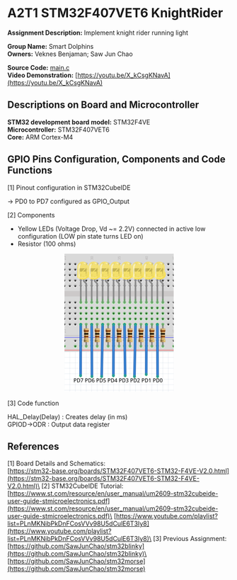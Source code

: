 # A2T1 STM32F407VET6 KnightRider

**Assignment Description:** Implement knight rider running light

**Group Name:** Smart Dolphins\
**Owners:** Veknes Benjaman; Saw Jun Chao

**Source Code:** [main.c](/A2T1_STM32F407VET6_KnightRider/Core/Src/main.c)\
**Video Demonstration:** [https://youtu.be/X_kCsgKNavA](https://youtu.be/X_kCsgKNavA)

## Descriptions on Board and Microcontroller

**STM32 development board model:** STM32F4VE\
**Microcontroller:** STM32F407VET6\
**Core:** ARM Cortex-M4

## GPIO Pins Configuration, Components and Code Functions

[1] Pinout configuration in STM32CubeIDE

-> PD0 to PD7 configured as GPIO_Output

[2] Components

- Yellow LEDs (Voltage Drop, Vd ~= 2.2V) connected in active low configuration (LOW pin state turns LED on)
- Resistor (100 ohms)

<center><img src="/pictures/schematics.PNG"></center>

[3] Code function

HAL_Delay(Delay) : Creates delay (in ms)\
GPIOD->ODR : Output data register

## References

[1] Board Details and Schematics:\
[https://stm32-base.org/boards/STM32F407VET6-STM32-F4VE-V2.0.html](https://stm32-base.org/boards/STM32F407VET6-STM32-F4VE-V2.0.html)\
[2] STM32CubeIDE Tutorial:\
[https://www.st.com/resource/en/user_manual/um2609-stm32cubeide-user-guide-stmicroelectronics.pdf](https://www.st.com/resource/en/user_manual/um2609-stm32cubeide-user-guide-stmicroelectronics.pdf)\
[https://www.youtube.com/playlist?list=PLnMKNibPkDnFCosVVv98U5dCulE6T3Iy8](https://www.youtube.com/playlist?list=PLnMKNibPkDnFCosVVv98U5dCulE6T3Iy8)\
[3] Previous Assignment:\
[https://github.com/SawJunChao/stm32blinky](https://github.com/SawJunChao/stm32blinky)\
[https://github.com/SawJunChao/stm32morse](https://github.com/SawJunChao/stm32morse)